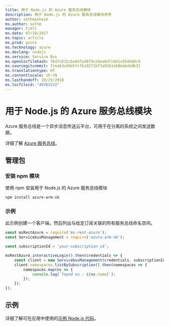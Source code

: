 ```yaml
---
title: 用于 Node.js 的 Azure 服务总线模块
description: 用于 Node.js 的 Azure 服务总线模块参考
author: sethmanheim
ms.author: sethm
manager: timlt
ms.date: 07/18/2017
ms.topic: article
ms.prod: azure
ms.technology: azure
ms.devlang: nodejs
ms.service: Service Bus
ms.openlocfilehash: 76d7c615cbe64fa38f9c28ea8dfc6d1c854bb0c9
ms.sourcegitcommit: 7cea63cdde5fcfb19271bf7a93b1eb0dabdddb31
ms.translationtype: HT
ms.contentlocale: zh-CN
ms.lasthandoff: 10/25/2018
ms.locfileid: "49761532"
---
```

# <a name="azure-service-bus-modules-for-nodejs"></a>用于 Node.js 的 Azure 服务总线模块

Azure 服务总线是一个异步消息传送云平台，可用于在分离的系统之间发送数据。

详细了解 [Azure 服务总线](https://docs.microsoft.com/azure/service-bus-messaging/service-bus-messaging-overview)。

## <a name="management-package"></a>管理包

### <a name="install-the-npm-module"></a>安装 npm 模块

使用 npm 安装用于 Node.js 的 Azure 服务总线模块

```bash
npm install azure-arm-sb
```

### <a name="example"></a>示例

此示例创建一个客户端，然后列出与给定订阅关联的所有服务总线命名空间。

```javascript
const msRestAzure = require('ms-rest-azure');
const ServicebusManagement = require('azure-arm-sb');

const subscriptionId = 'your-subscription-id';

msRestAzure.interactiveLogin().then(credentials => {
    const client = new ServicebusManagement(credentials, subscriptionId);
    client.namespaces.listBySubscription().then(namespaces => {
        namespaces.map(ns => {
            console.log(`found ns : ${ns.name}`);
        });
    });
});
```

## <a name="samples"></a>示例

详细了解可在应用中使用的[示例 Node.js 代码](https://azure.microsoft.com/resources/samples/?platform=nodejs)。
